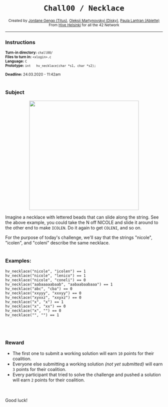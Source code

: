 <h1 align="center"><code>Chall00 / Necklace</code></h1>

<div align="center">
  <sub>Created by <a href="https://github.com/jgengo">Jordane Gengo (Titus)</a>, <a href="">Oleksii Martynovskyi (Disky)</a>, <a href="">Paula Lantran (Ablette)</a></sub>
</div>
<div align="center">
  <sub>From <a href="https://hive.fi">Hive Helsinki</a> for all the 42 Network</sub>
</div>

---

### Instructions

<sub>**Turn-in directory:** `chall00/`</sub><br />
<sub>**Files to turn in:** `<xlogin>.c`</sub><br />
<sub>**Language:** `C`</sub><br />
<sub>**Prototype:** `int   hv_necklace(char *s1, char *s2);`</sub>

<sub>**Deadline:** 24.03.2020 - 11:42am</sub>
<br /><br />
### Subject

<p align="center">
  <img width="350" height="350" src="https://www.craftkitsandsupplies.com/images/Beads/Alpha_Beads/Wood_Alphabet_Beads_26217.jpg">
</p>

Imagine a necklace with lettered beads that can slide along the string. See the above example, you could take the N off NICOLE and slide it around to the other end to make `ICOLEN`. Do it again to get `COLENI`, and so on. 

For the purpose of today's challenge, we'll say that the strings "nicole", "icolen", and "coleni" describe the same necklace.
<br /><br />
### Examples:

```
hv_necklace("nicole", "icolen") == 1
hv_necklace("nicole", "lenico") == 1
hv_necklace("nicole", "coneli") == 0
hv_necklace("aabaaaaabaab", "aabaabaabaaa") == 1
hv_necklace("abc", "cba") == 0
hv_necklace("xxyyy", "xxxyy") == 0
hv_necklace("xyxxz", "xxyxz") == 0
hv_necklace("x", "x") == 1
hv_necklace("x", "xx") == 0
hv_necklace("x", "") == 0
hv_necklace("", "") == 1
```
<br /><br />
### Reward

 - The first one to submit a working solution will earn `10` points for their coalition.
 - Everyone else submitting a working solution *(not yet submitted)* will earn `3` points for their coalition.
 - Every participant that tried to solve the challenge and pushed a solution will earn `2` points for their coalition.
 
<br /><br />
Good luck!
